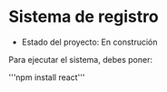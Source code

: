 <h1> Sistema de registro</h1>

- Estado del proyecto: En construción

Para ejecutar el sistema, debes poner:

'''npm install react'''
